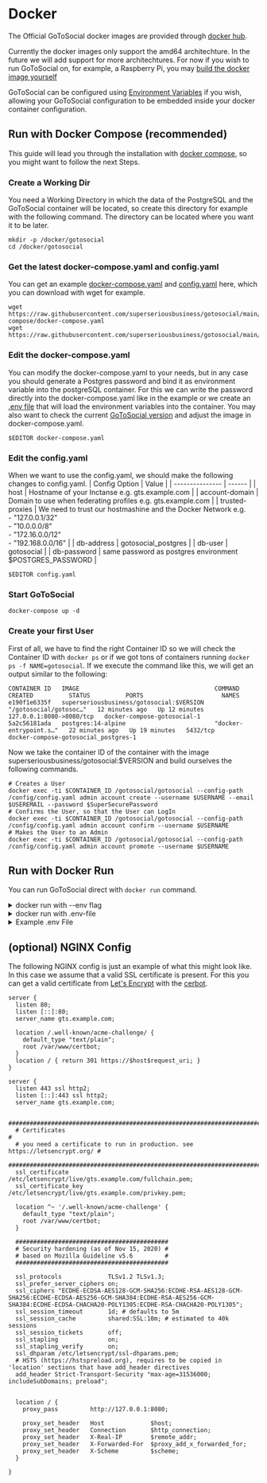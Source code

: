 # Docker

The Official GoToSocial docker images are provided through [docker hub](https://hub.docker.com/r/superseriousbusiness/gotosocial "docker hub gotosocial").

Currently the docker images only support the amd64 architechture. In the future we will add support for more architechtures. For now if you wish to run GoToSocial on, for example, a Raspberry Pi, you may [build the docker image yourself](https://github.com/ForestJohnson/gotosocial/compare/main...forest-jank-multi-arch-docker-build)

GoToSocial can be configured using [Environment Variables](../configuration/index.md#environment-variables) if you wish, allowing your GoToSocial configuration to be embedded inside your docker container configuration.

## Run with Docker Compose (recommended)
This guide will lead you through the installation with [docker compose](https://docs.docker.com/compose/ "Docker Compose Docs"), so you might want to follow the next Steps.

### Create a Working Dir
You need a Working Directory in which the data of the PostgreSQL and the GoToSocial container will be located, so create this directory for example with the following command. 
The directory can be located where you want it to be later.

```shell
mkdir -p /docker/gotosocial
cd /docker/gotosocial
```
### Get the latest docker-compose.yaml and config.yaml
You can get an example [docker-compose.yaml](../../example/docker-compose/docker-compose.yaml "Example docker-compose.yaml") and [config.yaml](../../example/config.yaml "Example config.yaml") here, which you can download with wget for example.

```shell
wget https://raw.githubusercontent.com/superseriousbusiness/gotosocial/main/example/docker-compose/docker-compose.yaml
wget https://raw.githubusercontent.com/superseriousbusiness/gotosocial/main/example/config.yaml
```

### Edit the docker-compose.yaml
You can modify the docker-compose.yaml to your needs, but in any case you should generate a Postgres password and bind it as environment variable into the postgreSQL container. For this we can write the password directly into the docker-compose.yaml like in the example or we create an [.env file](https://docs.docker.com/compose/environment-variables/#the-env-file "Docker Docs") that will load the environment variables into the container. You may also want to check the current [GoToSocial version](https://github.com/superseriousbusiness/gotosocial/releases) and adjust the image in docker-compose.yaml.

```shell
$EDITOR docker-compose.yaml
```
### Edit the config.yaml
When we want to use the config.yaml, we should make the following changes to config.yaml.
| Config Option   | Value  |
| --------------- | ------ |
| host            | Hostname of your Inctanse e.g. gts.example.com |
| account-domain  | Domain to use when federating profiles e.g. gts.example.com |
| trusted-proxies | We need to trust our hostmashine and the Docker Network e.g.<br>- "127.0.0.1/32"<br>- "10.0.0.0/8"<br>- "172.16.0.0/12"<br>- "192.168.0.0/16" |
| db-address      | gotosocial_postgres |
| db-user         | gotosocial |
| db-password     | same password as postgres environment $POSTGRES_PASSWORD |

```shell
$EDITOR config.yaml
```
### Start GoToSocial

```shell
docker-compose up -d
```

### Create your first User
First of all, we have to find the right Container ID so we will check the Container ID with `docker ps` or if we got tons of containers running `docker ps -f NAME=gotosocial`.
If we execute the command like this, we will get an output similar to the following:

```shell
CONTAINER ID   IMAGE                                      COMMAND                  CREATED          STATUS          PORTS                      NAMES
e190f1e6335f   superseriousbusiness/gotosocial:$VERSION   "/gotosocial/gotosoc…"   12 minutes ago   Up 12 minutes   127.0.0.1:8080->8080/tcp   docker-compose-gotosocial-1
5a2c56181ada   postgres:14-alpine                         "docker-entrypoint.s…"   22 minutes ago   Up 19 minutes   5432/tcp                   docker-compose-gotosocial_postgres-1
```

Now we take the container ID of the container with the image superseriousbusiness/gotosocial:$VERSION and build ourselves the following commands.

```shell
# Creates a User
docker exec -ti $CONTAINER_ID /gotosocial/gotosocial --config-path /config/config.yaml admin account create --username $USERNAME --email $USEREMAIL --password $SuperSecurePassword
# Confirms the User, so that the User can LogIn
docker exec -ti $CONTAINER_ID /gotosocial/gotosocial --config-path /config/config.yaml admin account confirm --username $USERNAME
# Makes the User to an Admin
docker exec -ti $CONTAINER_ID /gotosocial/gotosocial --config-path /config/config.yaml admin account promote --username $USERNAME
```

## Run with Docker Run

You can run GoToSocial direct with `docker run` command.

<details>
  <summary>docker run with --env flag</summary>

```shell
docker run -e GTS_PORT='8080' -e GTS_PROTOCOL='https' -e GTS_TRUSTED_PROXIES='0.0.0.0/0' -e GTS_HOST='gotosocial.example.com' -e GTS_ACCOUNT_DOMAIN='gotosocial.example.com' -e GTS_DB_TYPE='sqlite' -e GTS_DB_ADDRESS='/gotosocial/database/sqlite.db' -e GTS_STORAGE_SERVE_PROTOCOL='https' -e GTS_STORAGE_SERVE_HOST='gotosocial.example.com' -e GTS_STORAGE_SERVE_BASE_PATH='/gotosocial/storage' -e GTS_LETSENCRYPT_ENABLED='false' -v $(pwd)/storage/:/gotosocial/storage/ -v $(pwd)/database/:/gotosocial/database/ -p 127.0.0.1:8080:8080 superseriousbusiness/gotosocial:0.2.0
```

</details>

<details>
  <summary>docker run with .env-file</summary>

```
docker run --env-file ./.env -v $(pwd)/storage/:/gotosocial/storage/ -v $(pwd)/database/:/gotosocial/database/ -p 127.0.0.1:8080:8080 superseriousbusiness/gotosocial:0.2.0
```

</details>

<details>
  <summary>Example .env File</summary>

```shell
$EDITOR .env
```

```
GTS_PORT=8080
GTS_PROTOCOL=https
GTS_TRUSTED_PROXIES=0.0.0.0/0
GTS_HOST=gotosocial.example.com
GTS_ACCOUNT_DOMAIN=gotosocial.example.com
GTS_DB_TYPE=sqlite
GTS_DB_ADDRESS=/gotosocial/database/sqlite.db
GTS_STORAGE_SERVE_PROTOCOL=https
GTS_STORAGE_SERVE_HOST=gotosocial.example.com
GTS_STORAGE_SERVE_BASE_PATH=/gotosocial/storage
GTS_LETSENCRYPT_ENABLED=false
```
</details>

## (optional) NGINX Config
The following NGINX config is just an example of what this might look like. In this case we assume that a valid SSL certificate is present. For this you can get a valid certificate from [Let's Encrypt](https://letsencrypt.org "Let's Encrypt Homepage") with the [cerbot](https://certbot.eff.org "Certbot's Homepage").

```shell
server {
  listen 80;
  listen [::]:80;
  server_name gts.example.com;

  location /.well-known/acme-challenge/ {
    default_type "text/plain";
    root /var/www/certbot;
  }
  location / { return 301 https://$host$request_uri; }
}

server {
  listen 443 ssl http2;
  listen [::]:443 ssl http2;
  server_name gts.example.com;

  #############################################################################
  # Certificates                                                              #
  # you need a certificate to run in production. see https://letsencrypt.org/ #
  #############################################################################
  ssl_certificate     /etc/letsencrypt/live/gts.example.com/fullchain.pem;
  ssl_certificate_key /etc/letsencrypt/live/gts.example.com/privkey.pem;

  location ^~ '/.well-known/acme-challenge' {
    default_type "text/plain";
    root /var/www/certbot;
  }

  ###########################################
  # Security hardening (as of Nov 15, 2020) #
  # based on Mozilla Guideline v5.6         #
  ###########################################

  ssl_protocols             TLSv1.2 TLSv1.3;
  ssl_prefer_server_ciphers on;
  ssl_ciphers "ECDHE-ECDSA-AES128-GCM-SHA256:ECDHE-RSA-AES128-GCM-SHA256:ECDHE-ECDSA-AES256-GCM-SHA384:ECDHE-RSA-AES256-GCM-SHA384:ECDHE-ECDSA-CHACHA20-POLY1305:ECDHE-RSA-CHACHA20-POLY1305";
  ssl_session_timeout       1d; # defaults to 5m
  ssl_session_cache         shared:SSL:10m; # estimated to 40k sessions
  ssl_session_tickets       off;
  ssl_stapling              on;
  ssl_stapling_verify       on;
  ssl_dhparam /etc/letsencrypt/ssl-dhparams.pem;
  # HSTS (https://hstspreload.org), requires to be copied in 'location' sections that have add_header directives
  add_header Strict-Transport-Security "max-age=31536000; includeSubDomains; preload";


  location / {
    proxy_pass         http://127.0.0.1:8080;

    proxy_set_header   Host             $host;
    proxy_set_header   Connection       $http_connection;
    proxy_set_header   X-Real-IP        $remote_addr;
    proxy_set_header   X-Forwarded-For  $proxy_add_x_forwarded_for;
    proxy_set_header   X-Scheme         $scheme;
  }

}
```